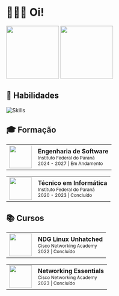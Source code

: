 # 👨🏻‍💻 Oi!

<div>
  <img src="https://github-readme-stats.vercel.app/api/top-langs/?username=luan004&langs_count=6&layout=compact&theme=dark&bg_color=07090d&border_color=11161f&title_color=ffffff&text_color=858585" height="140rem"/>
  <img src="https://github-readme-stats.vercel.app/api?username=luan004&show_icons=true&bg_color=07090d&border_color=11161f&title_color=ffffff&text_color=858585&hide=prs,contribs&count_private=true&card_width=1px" height="140rem"/>
</div>

## 🧠 Habilidades

![Skills](https://skillicons.dev/icons?i=java,php,mysql,js,html,css,linux,jquery)

## 🎓 Formação

<table>
    <tbody>
        <tr>
            <td>
                <img style="height:60px;width:60px" src="https://luan004.github.io/images/logos/ifpr.png"/>
            </td>
            <td>              
                <b>Engenharia de Software</b>
                <br>
                <span style="font-size: 12px;">
                    Instituto Federal do Paraná
                    <br>
                    2024 - 2027 | Em Andamento
                </span>
            </td>
        </tr>
    </tbody>
</table>

<table>
    <tbody>
        <tr>
            <td>
                <img style="height:60px;width:60px" src="https://luan004.github.io/images/logos/ifpr.png"/>
            </td>
            <td>              
                <b>Técnico em Informática</b>
                <br>
                <span style="font-size: 12px;">
                    Instituto Federal do Paraná
                    <br>
                    2020 - 2023 | Concluído
                </span>
            </td>
        </tr>
    </tbody>
</table>

## 📚 Cursos

<table>
    <tbody>
        <tr>
            <td>
                <img style="height:60px;width:60px" src="https://luan004.github.io/images/logos/cisco.png"/>
            </td>
            <td>              
                <b>NDG Linux Unhatched</b>
                <br>
                <span style="font-size: 12px;">
                    Cisco Networking Academy
                    <br>
                    2022 | Concluído
                </span>
            </td>
        </tr>
    </tbody>
</table>

<table>
    <tbody>
        <tr>
            <td>
                <img style="height:60px;width:60px" src="https://luan004.github.io/images/logos/cisco.png"/>
            </td>
            <td>              
                <b>Networking Essentials</b>
                <br>
                <span style="font-size: 12px;">
                    Cisco Networking Academy
                    <br>
                    2023 | Concluído
                </span>
            </td>
        </tr>
    </tbody>
</table>
